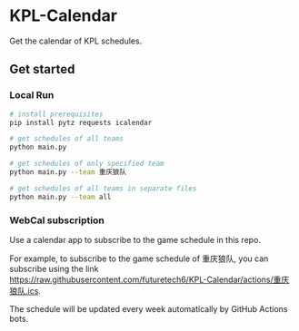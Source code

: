 # KPL-Calendar

Get the calendar of KPL schedules.

## Get started

### Local Run

```bash
# install prerequisites
pip install pytz requests icalendar

# get schedules of all teams
python main.py

# get schedules of only specified team
python main.py --team 重庆狼队

# get schedules of all teams in separate files
python main.py --team all
```

### WebCal subscription

Use a calendar app to subscribe to the game schedule in this repo.

For example, to subscribe to the game schedule of 重庆狼队, you can subscribe using the link https://raw.githubusercontent.com/futuretech6/KPL-Calendar/actions/重庆狼队.ics.

The schedule will be updated every week automatically by GitHub Actions bots.
